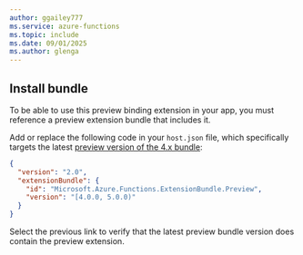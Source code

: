 ```yaml
---
author: ggailey777
ms.service: azure-functions
ms.topic: include
ms.date: 09/01/2025
ms.author: glenga
---
```

## Install bundle

To be able to use this preview binding extension in your app, you must reference a preview extension bundle that includes it. 

Add or replace the following code in your `host.json` file, which specifically targets the latest [preview version of the 4.x bundle](https://github.com/Azure/azure-functions-extension-bundles/releases?q=preview+NOT+experimental&expanded=true):

```json
{
  "version": "2.0",
  "extensionBundle": {
    "id": "Microsoft.Azure.Functions.ExtensionBundle.Preview",
    "version": "[4.0.0, 5.0.0)"
  }
}
``` 

Select the previous link to verify that the latest preview bundle version does contain the preview extension.  